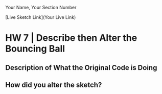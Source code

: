 Your Name, Your Section Number

[Live Sketch Link](Your Live Link)


# HW 7 | Describe then Alter the Bouncing Ball

## Description of What the Original Code is Doing

<!--
--This is a Comment Block--

The Original Code

-->


## How did you alter the sketch?

<!--
Please describe how and why you changed the sketch?
-->
